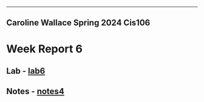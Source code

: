 ------
Caroline Wallace
Spring 2024
Cis106
------

# Week Report 6
## Lab - [lab6](./lab6.md)
## Notes - [notes4](./notes4.md)
